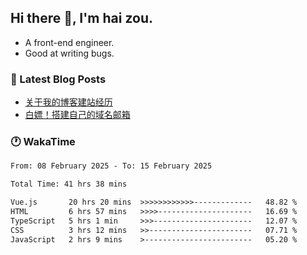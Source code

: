 ## Hi there 👋, I'm hai zou.

- A front-end engineer.
- Good at writing bugs.

### 📖 Latest Blog Posts
<!-- BLOG-POST-LIST:START -->
- [关于我的博客建站经历](https://www.izou.top/2025/01/blog-site-build/)
- [白嫖！搭建自己的域名邮箱](https://www.izou.top/2025/01/domain-mail/)
<!-- BLOG-POST-LIST:END -->

### 🕐 WakaTime
<!--START_SECTION:waka-->

```txt
From: 08 February 2025 - To: 15 February 2025

Total Time: 41 hrs 38 mins

Vue.js       20 hrs 20 mins  >>>>>>>>>>>>-------------   48.82 %
HTML         6 hrs 57 mins   >>>>---------------------   16.69 %
TypeScript   5 hrs 1 min     >>>----------------------   12.07 %
CSS          3 hrs 12 mins   >>-----------------------   07.71 %
JavaScript   2 hrs 9 mins    >------------------------   05.20 %
```

<!--END_SECTION:waka-->
